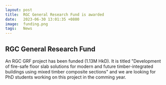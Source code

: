 ```yaml
---
layout: post
title:  RGC General Research Fund is awarded
date:   2023-06-30 13:01:35 +0800
image:  funding.png
tags:   News
---
```

## RGC General Research Fund
An RGC GRF project has been funded (1.13M HkD). It is titled "Development of fire-safe floor slab solutions for modern and future timber-integrated buildings using mixed timber composite sections" and we are looking for PhD students working on this project in the comming year.